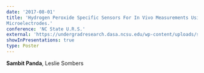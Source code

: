 ```yaml
---
date: '2017-08-01'
title: 'Hydrogen Peroxide Specific Sensors For In Vivo Measurements Using Chronically Implanted Carbon-fiber
Microelectrodes.'
conference: 'NC State U.R.S.'
external: 'https://undergradresearch.dasa.ncsu.edu/wp-content/uploads/sites/54/2015/10/2017-ABSTRACTS-Final.pdf#page=93'
showInPresentations: true
type: Poster
---
```


**Sambit Panda**, Leslie Sombers

